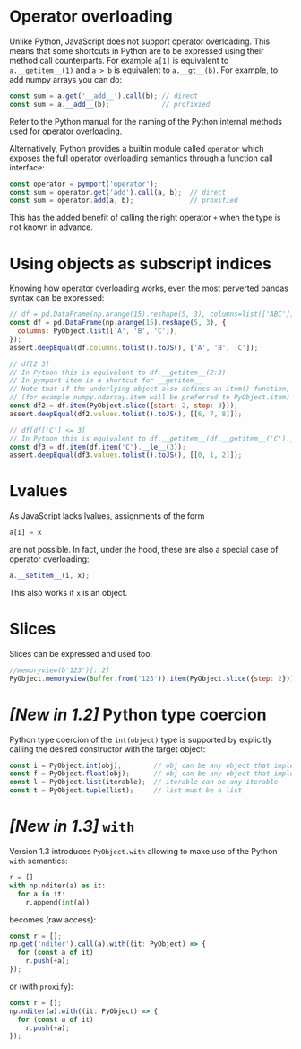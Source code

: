 # Operator overloading

Unlike Python, JavaScript does not support operator overloading. This means that some shortcuts in Python are to be expressed using their method call counterparts. For example `a[1]` is equivalent to `a.__getitem__(1)` and `a > b` is equivalent to `a.__gt__(b)`. For example, to add numpy arrays you can do:
```js
const sum = a.get('__add__').call(b); // direct
const sum = a.__add__(b);             // profixied
```

Refer to the Python manual for the naming of the Python internal methods used for operator overloading.

Alternatively, Python provides a builtin module called `operator` which exposes the full operator overloading semantics through a function call interface:

```js
const operator = pymport('operator');
const sum = operator.get('add').call(a, b);  // direct
const sum = operator.add(a, b);              // proxified
```

This has the added benefit of calling the right operator `+` when the type is not known in advance.

# Using objects as subscript indices

Knowing how operator overloading works, even the most perverted pandas syntax can be expressed:

```js
// df = pd.DataFrame(np.arange(15).reshape(5, 3), columns=list(['ABC']) })
const df = pd.DataFrame(np.arange(15).reshape(5, 3), {
  columns: PyObject.list(['A', 'B', 'C']),
});
assert.deepEqual(df.columns.tolist().toJS(), ['A', 'B', 'C']);

// df[2:3]
// In Python this is equivalent to df.__getitem__(2:3)
// In pymport item is a shortcut for __getitem__
// Note that if the underlying object also defines an item() function, it will take precedence
// (for example numpy.ndarray.item will be preferred to PyObject.item)
const df2 = df.item(PyObject.slice({start: 2, stop: 3}));
assert.deepEqual(df2.values.tolist().toJS(), [[6, 7, 8]]);

// df[df['C'] <= 3]
// In Python this is equivalent to df.__getitem__(df.__getitem__('C').__le__(3))
const df3 = df.item(df.item('C').__le__(3));
assert.deepEqual(df3.values.tolist().toJS(), [[0, 1, 2]]);
```

# Lvalues

As JavaScript lacks lvalues, assignments of the form

```Python
a[i] = x
```

are not possible. In fact, under the hood, these are also a special case of operator overloading:

```js
a.__setitem__(i, x);
```

This also works if `x` is an object.

# Slices

Slices can be expressed and used too:

```js
//memoryview(b'123')[::2]
PyObject.memoryview(Buffer.from('123')).item(PyObject.slice({step: 2}))
```

# ***[New in 1.2]*** Python type coercion

Python type coercion of the `int(object)` type is supported by explicitly calling the desired constructor with the target object:

```js
const i = PyObject.int(obj);        // obj can be any object that implements conversion to int
const f = PyObject.float(obj);      // obj can be any object that implements conversion to float
const l = PyObject.list(iterable);  // iterable can be any iterable
const t = PyObject.tuple(list);     // list must be a list
```

# ***[New in 1.3]*** `with`

Version 1.3 introduces `PyObject.with` allowing to make use of the Python `with` semantics:

```python
r = []
with np.nditer(a) as it:
  for a in it:
    r.append(int(a))
```

becomes (raw access):

```js
const r = [];
np.get('nditer').call(a).with((it: PyObject) => {
  for (const a of it)
    r.push(+a);
});
```

or (with `proxify`):

```js
const r = [];
np.nditer(a).with((it: PyObject) => {
  for (const a of it)
    r.push(+a);
});
```
